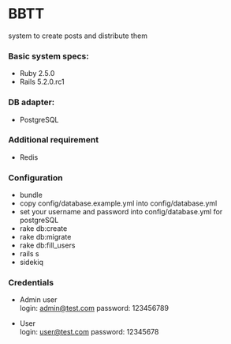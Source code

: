 BBTT
====
system to create posts and distribute them


### Basic system specs:
- Ruby 2.5.0
- Rails 5.2.0.rc1

### DB adapter:
- PostgreSQL

### Additional requirement
- Redis

### Configuration
* bundle
* copy config/database.example.yml into config/database.yml
* set your username and password into config/database.yml for postgreSQL
* rake db:create
* rake db:migrate
* rake db:fill_users
* rails s
* sidekiq

### Credentials
- Admin user  
login: admin@test.com
password: 123456789

- User  
login: user@test.com
password: 12345678
